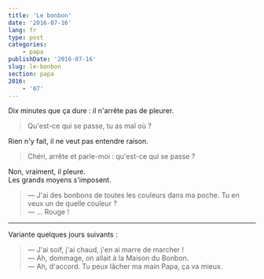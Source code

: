```yaml
---
title: 'Le bonbon'
date: '2016-07-16'
lang: fr
type: post
categories:
    - papa
publishDate: '2016-07-16'
slug: le-bonbon
section: papa
2016:
    - '07'
---
```


Dix minutes que ça dure : il n'arrête pas de pleurer.

<!--more-->

> Qu'est-ce qui se passe, tu as mal où ?

Rien n'y fait, il ne veut pas entendre raison.

> Chéri, arrête et parle-moi : qu'est-ce qui se passe ?

Non, vraiment, il pleure.  
Les grands moyens s'imposent.

> — J'ai des bonbons de toutes les couleurs dans ma poche. Tu en veux un de quelle couleur ?  
> — … Rouge !

***

Variante quelques jours suivants :

> — J'ai soif, j'ai chaud, j'en ai marre de marcher !  
> — Ah, dommage, on allait à la Maison du Bonbon.  
> — Ah, d'accord. Tu peux lâcher ma main Papa, ça va mieux.
